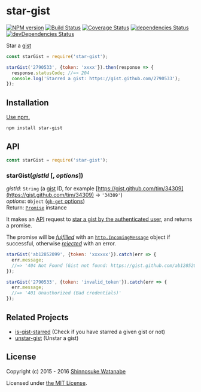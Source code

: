 # star-gist

[![NPM version](https://img.shields.io/npm/v/star-gist.svg)](https://www.npmjs.com/package/star-gist)
[![Build Status](https://travis-ci.org/shinnn/star-gist.svg?branch=master)](https://travis-ci.org/shinnn/star-gist)
[![Coverage Status](https://img.shields.io/coveralls/shinnn/star-gist.svg)](https://coveralls.io/github/shinnn/star-gist)
[![dependencies Status](https://david-dm.org/shinnn/star-gist/status.svg)](https://david-dm.org/shinnn/star-gist)
[![devDependencies Status](https://david-dm.org/shinnn/star-gist/dev-status.svg)](https://david-dm.org/shinnn/star-gist?type=dev)

Star a [gist](https://gist.github.com/)

```javascript
const starGist = require('star-gist');

starGist('2790533', {token: 'xxxx'}).then(response => {
  response.statusCode; //=> 204
  console.log('Starred a gist: https://gist.github.com/2790533');
});
```

## Installation

[Use npm.](https://docs.npmjs.com/cli/install)

```
npm install star-gist
```

## API

```javascript
const starGist = require('star-gist');
```

### starGist(*gistId* [, *options*])

*gistId*: `String` (a [gist](https://help.github.com/articles/about-gists/) ID, for example [https://gist.github.com/tim/34309](https://gist.github.com/tim/34309) → `'34309'`)  
*options*: `Object` ([`gh-get` options](https://github.com/shinnn/gh-get#options))  
Return: [`Promise`](http://www.ecma-international.org/ecma-262/6.0/#sec-promise-constructor) instance

It makes an [API](https://developer.github.com/v3/) request to [star a gist by the authenticated user](https://developer.github.com/v3/gists/#star-a-gist), and returns a promise.

The promise will be [*fulfilled*](https://promisesaplus.com/#point-26) with an [`http.IncomingMessage`](https://nodejs.org/api/http.html#http_http_incomingmessage) object if successful, otherwise [*rejected*](https://promisesaplus.com/#point-30) with an error.

```javascript
starGist('ab12852099', {token: 'xxxxxx'}).catch(err => {
  err.message;
  //=> '404 Not Found (Gist not found: https://gist.github.com/ab12852099)'
});

starGist('2790533', {token: 'invalid_token'}).catch(err => {
  err.message;
  //=> '401 Unauthorized (Bad credentials)'
});
```

## Related Projects

* [is-gist-starred](https://github.com/shinnn/is-gist-starred) (Check if you have starred a given gist or not) 
* [unstar-gist](https://github.com/shinnn/unstar-gist) (Unstar a gist)

## License

Copyright (c) 2015 - 2016 [Shinnosuke Watanabe](https://github.com/shinnn)

Licensed under [the MIT License](./LICENSE).
